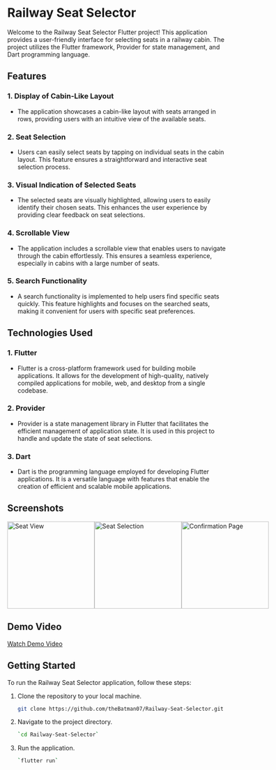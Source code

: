 # Railway Seat Selector

Welcome to the Railway Seat Selector Flutter project! This application provides a user-friendly interface for selecting seats in a railway cabin. The project utilizes the Flutter framework, Provider for state management, and Dart programming language.

## Features

### 1. Display of Cabin-Like Layout
- The application showcases a cabin-like layout with seats arranged in rows, providing users with an intuitive view of the available seats.

### 2. Seat Selection
- Users can easily select seats by tapping on individual seats in the cabin layout. This feature ensures a straightforward and interactive seat selection process.

### 3. Visual Indication of Selected Seats
- The selected seats are visually highlighted, allowing users to easily identify their chosen seats. This enhances the user experience by providing clear feedback on seat selections.

### 4. Scrollable View
- The application includes a scrollable view that enables users to navigate through the cabin effortlessly. This ensures a seamless experience, especially in cabins with a large number of seats.

### 5. Search Functionality
- A search functionality is implemented to help users find specific seats quickly. This feature highlights and focuses on the searched seats, making it convenient for users with specific seat preferences.

## Technologies Used

### 1. Flutter
- Flutter is a cross-platform framework used for building mobile applications. It allows for the development of high-quality, natively compiled applications for mobile, web, and desktop from a single codebase.

### 2. Provider
- Provider is a state management library in Flutter that facilitates the efficient management of application state. It is used in this project to handle and update the state of seat selections.

### 3. Dart
- Dart is the programming language employed for developing Flutter applications. It is a versatile language with features that enable the creation of efficient and scalable mobile applications.

## Screenshots
<div style="display:flex; justify-content:space-between; align-items:center;">

<img src="https://drive.google.com/uc?id=1bRKDjkA6F3DmBgzPOugPQTkDfXX87GC6" alt="Seat View" width="200"/>
<img src="https://drive.google.com/uc?id=12ISyZuh-G_QKSKBFo4RvxAaxWPRKmCPV" alt="Seat Selection" width="200"/>
<img src="https://drive.google.com/uc?id=1BSBDl0b-2eqC3y-48hpeYv0KKxIWAOG2" alt="Confirmation Page" width="200"/>

</div>

## Demo Video
[Watch Demo Video](https://drive.google.com/file/d/1G4h6iV7u4iUr1_iAsfQ0FX6xVDiCQMBO/view?usp=drive_link)

## Getting Started

To run the Railway Seat Selector application, follow these steps:

1. Clone the repository to your local machine.
   ```bash
   git clone https://github.com/theBatman07/Railway-Seat-Selector.git
   ```
2. Navigate to the project directory.
   ```bash
   `cd Railway-Seat-Selector`
   ```
  
3. Run the application.
   ```bash
   `flutter run`
   ```
